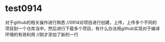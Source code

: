 # test0914
对于github的相关操作进行熟悉
//0914对项目进行创建，上传，上传多个不同的项目到一个仓库当中，然后进行下载多个项目，有什么办法用github实现对于编译环境的有效利用
//刚才添加了新的一行
